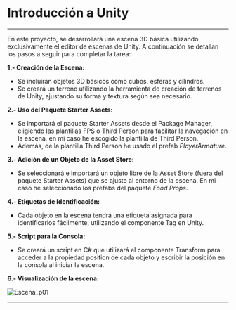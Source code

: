 # Introducción a Unity
---
En este proyecto, se desarrollará una escena 3D básica utilizando exclusivamente el editor de escenas de Unity. A continuación se detallan los pasos a seguir para completar la tarea:

**1.- Creación de la Escena:**

- Se incluirán objetos 3D básicos como cubos, esferas y cilindros.
- Se creará un terreno utilizando la herramienta de creación de terrenos de Unity, ajustando su forma y textura según sea necesario.
  
**2.- Uso del Paquete Starter Assets:**

- Se importará el paquete Starter Assets desde el Package Manager, eligiendo las plantillas FPS o Third Person para facilitar la navegación en la escena, en mi caso he escogido la plantilla de Third Person.
- Además, de la plantilla Third Person he usado el prefab *PlayerArmature*.
   
**3.- Adición de un Objeto de la Asset Store:**

- Se seleccionará e importará un objeto libre de la Asset Store (fuera del paquete Starter Assets) que se ajuste al entorno de la escena. En mi caso he seleccionado los prefabs del paquete *Food Props*.

**4.- Etiquetas de Identificación:**

- Cada objeto en la escena tendrá una etiqueta asignada para identificarlos fácilmente, utilizando el componente Tag en Unity.
  
**5.- Script para la Consola:**

- Se creará un script en C# que utilizará el componente Transform para acceder a la propiedad position de cada objeto y escribir la posición en la consola al iniciar la escena.

**6.- Visualización de la escena:**

![Escena_p01](https://github.com/user-attachments/assets/d1787175-d4e4-4b10-a426-baf3961e0381)

---
